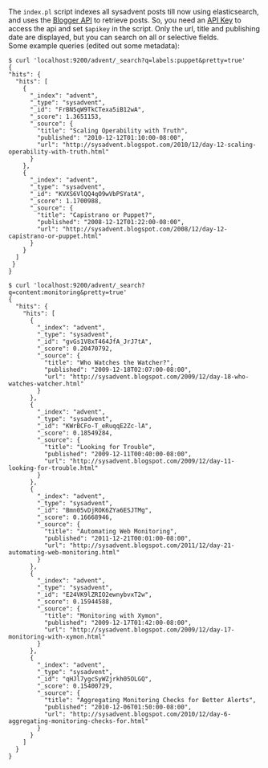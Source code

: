 The `index.pl` script indexes all sysadvent posts till now using elasticsearch, and uses the [Blogger API](https://developers.google.com/blogger/) to retrieve posts. So, you need an [API Key](https://developers.google.com/blogger/docs/3.0/using#APIKey) to access the api and set `$apikey` in the script. Only the url, title and publishing date are displayed, but you can search on all or selective fields.  
Some example queries (edited out some metadata):
    
    $ curl 'localhost:9200/advent/_search?q=labels:puppet&pretty=true'
    {
    "hits": {
      "hits": [
        {
          "_index": "advent",
          "_type": "sysadvent",
          "_id": "FrBN5qW9TkCTexa5iB12wA",
          "_score": 1.3651153,
          "_source": {
            "title": "Scaling Operability with Truth",
            "published": "2010-12-12T01:10:00-08:00",
            "url": "http://sysadvent.blogspot.com/2010/12/day-12-scaling-operability-with-truth.html"
          }
        },
        {
          "_index": "advent",
          "_type": "sysadvent",
          "_id": "KVXS6VlQQ4qO9wVbPSYatA",
          "_score": 1.1700988,
          "_source": {
            "title": "Capistrano or Puppet?",
            "published": "2008-12-12T01:22:00-08:00",
            "url": "http://sysadvent.blogspot.com/2008/12/day-12-capistrano-or-puppet.html"
          }
        }
      ]
     }
    }

    $ curl 'localhost:9200/advent/_search?q=content:monitoring&pretty=true'
    {
      "hits": {
        "hits": [
          {
            "_index": "advent",
            "_type": "sysadvent",
            "_id": "gvGs1V8xT464JfA_JrJ7tA",
            "_score": 0.20470792,
            "_source": {
              "title": "Who Watches the Watcher?",
              "published": "2009-12-18T02:07:00-08:00",
              "url": "http://sysadvent.blogspot.com/2009/12/day-18-who-watches-watcher.html"
            }
          },
          {
            "_index": "advent",
            "_type": "sysadvent",
            "_id": "KWrBCFo-T_eRuqqE2Zc-lA",
            "_score": 0.18549284,
            "_source": {
              "title": "Looking for Trouble",
              "published": "2009-12-11T00:40:00-08:00",
              "url": "http://sysadvent.blogspot.com/2009/12/day-11-looking-for-trouble.html"
            }
          },
          {
            "_index": "advent",
            "_type": "sysadvent",
            "_id": "Bmn05vDjROK6ZYa6ESJTMg",
            "_score": 0.16668946,
            "_source": {
              "title": "Automating Web Monitoring",
              "published": "2011-12-21T00:01:00-08:00",
              "url": "http://sysadvent.blogspot.com/2011/12/day-21-automating-web-monitoring.html"
            }
          },
          {
            "_index": "advent",
            "_type": "sysadvent",
            "_id": "E24VK9lZRIO2ewnybvxT2w",
            "_score": 0.15944588,
            "_source": {
              "title": "Monitoring with Xymon",
              "published": "2009-12-17T01:42:00-08:00",
              "url": "http://sysadvent.blogspot.com/2009/12/day-17-monitoring-with-xymon.html"
            }
          },
          {
            "_index": "advent",
            "_type": "sysadvent",
            "_id": "qHJl7ygcSyWZjrkh05OLGQ",
            "_score": 0.15400729,
            "_source": {
              "title": "Aggregating Monitoring Checks for Better Alerts",
              "published": "2010-12-06T01:50:00-08:00",
              "url": "http://sysadvent.blogspot.com/2010/12/day-6-aggregating-monitoring-checks-for.html"
            }
          }
        ]
      }
    }



